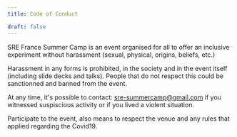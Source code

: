 ```yaml
---
title: Code of Conduct

draft: false
---
```


SRE France Summer Camp is an event organised for all to offer an inclusive experiment without harassment (sexual, physical, origins, beliefs, etc.)

Harassment in any forms is prohibited, in the society and in the event itself (including slide decks and talks). People that do not respect this could be sanctionned and banned from the event.

At any time, it's possible to contact: sre-summercamp@gmail.com if you witnessed suspiscious activity or if you lived a violent situation.

Participate to the event, also means to respect the venue and any rules that applied regarding the Covid19.
